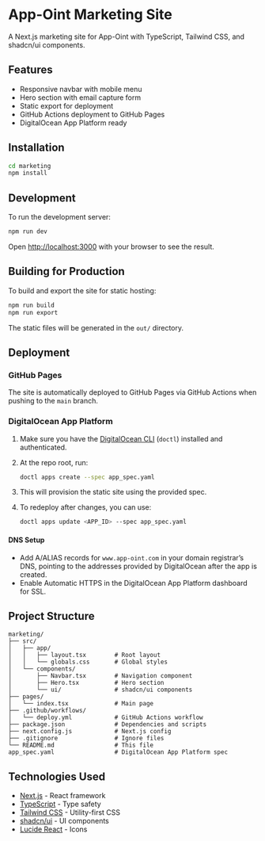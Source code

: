 # App-Oint Marketing Site

A Next.js marketing site for App-Oint with TypeScript, Tailwind CSS, and shadcn/ui components.

## Features

- Responsive navbar with mobile menu
- Hero section with email capture form
- Static export for deployment
- GitHub Actions deployment to GitHub Pages
- DigitalOcean App Platform ready

## Installation

```bash
cd marketing
npm install
```

## Development

To run the development server:

```bash
npm run dev
```

Open [http://localhost:3000](http://localhost:3000) with your browser to see the result.

## Building for Production

To build and export the site for static hosting:

```bash
npm run build
npm run export
```

The static files will be generated in the `out/` directory.

## Deployment

### GitHub Pages

The site is automatically deployed to GitHub Pages via GitHub Actions when pushing to the `main` branch.

### DigitalOcean App Platform

1. Make sure you have the [DigitalOcean CLI](https://docs.digitalocean.com/reference/doctl/how-to/install/) (`doctl`) installed and authenticated.
2. At the repo root, run:

   ```bash
   doctl apps create --spec app_spec.yaml
   ```

3. This will provision the static site using the provided spec.
4. To redeploy after changes, you can use:

   ```bash
   doctl apps update <APP_ID> --spec app_spec.yaml
   ```

#### DNS Setup

- Add A/ALIAS records for `www.app-oint.com` in your domain registrar’s DNS, pointing to the addresses provided by DigitalOcean after the app is created.
- Enable Automatic HTTPS in the DigitalOcean App Platform dashboard for SSL.

## Project Structure

```
marketing/
├── src/
│   ├── app/
│   │   ├── layout.tsx        # Root layout
│   │   └── globals.css       # Global styles
│   └── components/
│       ├── Navbar.tsx        # Navigation component
│       ├── Hero.tsx          # Hero section
│       └── ui/               # shadcn/ui components
├── pages/
│   └── index.tsx             # Main page
├── .github/workflows/
│   └── deploy.yml            # GitHub Actions workflow
├── package.json              # Dependencies and scripts
├── next.config.js            # Next.js config
├── .gitignore                # Ignore files
└── README.md                 # This file
app_spec.yaml                 # DigitalOcean App Platform spec
```

## Technologies Used

- [Next.js](https://nextjs.org/) - React framework
- [TypeScript](https://www.typescriptlang.org/) - Type safety
- [Tailwind CSS](https://tailwindcss.com/) - Utility-first CSS
- [shadcn/ui](https://ui.shadcn.com/) - UI components
- [Lucide React](https://lucide.dev/) - Icons
